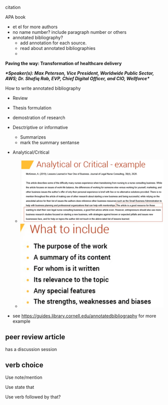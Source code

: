 citation

APA book

- et el for more authors
- no name number? include paragraph number or others
- annotated bibliography?
  - add annotation for each source.
  - read about annotated bibliographies
  - 

**Paving the way: Transformation of healthcare delivery**



***\*Speaker(s): Max Peterson, Vice President, Worldwide Public Sector, AWS; Dr. Shafiq Rab, EVP, Chief Digital Officer, and CIO, Wellforce\****


How to write annotated bibliography

- Review
- Thesis formulation
- demostration of research
- Desctriptive or informative
  - Summarizes
  - mark the summary sentanse
- Analytical/Critical
  - ![image-20210930110826987](0928.assets/image-20210930110826987.png)
  - ![image-20210930111002814](0928.assets/image-20210930111002814.png)

- see https://guides.library.cornell.edu/annotatedbibliography for more example

## peer review article

has a discussion session



## verb choice

Use note/mention

Use state that

Use verb followed by that?

